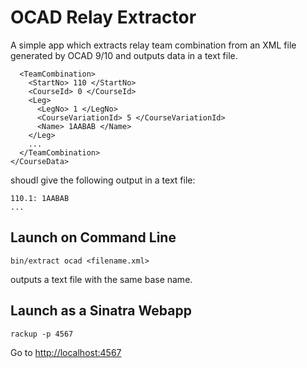 OCAD Relay Extractor
====================

A simple app which extracts relay team combination from an XML file generated by OCAD 9/10 and outputs data in a text file.

```
  <TeamCombination>
    <StartNo> 110 </StartNo>
    <CourseId> 0 </CourseId>
    <Leg>
      <LegNo> 1 </LegNo>
      <CourseVariationId> 5 </CourseVariationId>
      <Name> 1AABAB </Name>
    </Leg>
    ...
  </TeamCombination>
</CourseData>
```

shoudl give the following output in a text file:

```
110.1: 1AABAB
...
```

Launch on Command Line
----------------------

```
bin/extract ocad <filename.xml>
```

outputs a text file with the same base name.

Launch as a Sinatra Webapp
--------------------------

```
rackup -p 4567
```

Go to [http://localhost:4567](http://localhost:4567)

